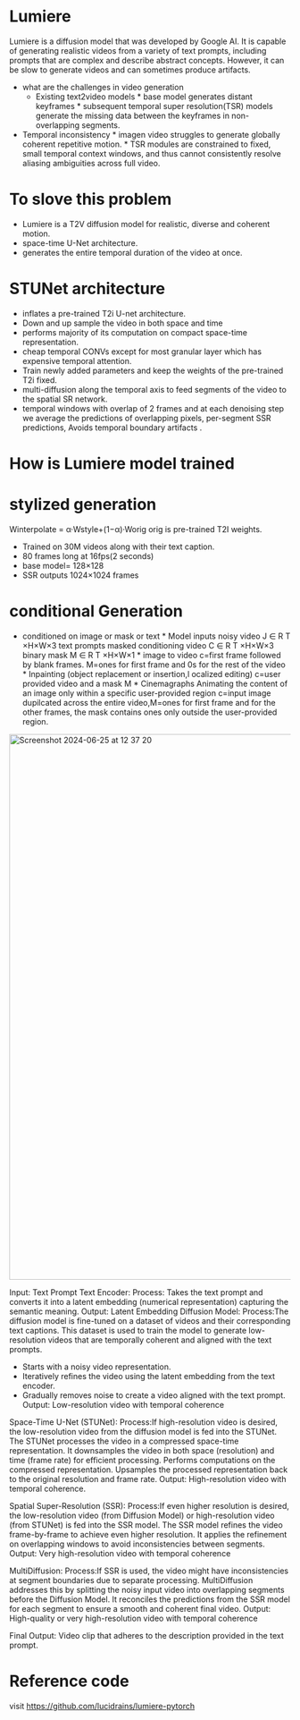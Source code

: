 # Lumiere
Lumiere is a diffusion model that was developed by Google AI. It is capable of generating realistic videos from a variety of text prompts, including prompts that are complex and describe abstract concepts. However, it can be slow to generate videos and can sometimes produce artifacts.

* what are the challenges in video generation
   * Existing text2video models
                 * base model generates distant keyframes
                 * subsequent temporal super resolution(TSR) models generate the missing data between the keyframes in 
non-overlapping segments.
* Temporal inconsistency
                * imagen video struggles to generate globally coherent repetitive motion.
                * TSR modules are constrained to fixed, small temporal context windows, and thus cannot consistently resolve aliasing ambiguities across full video.
# To slove this problem
 * Lumiere is a T2V diffusion model for realistic, diverse and coherent motion.
 * space-time U-Net architecture.
 * generates the entire temporal duration of the video at once.
   
# STUNet architecture
  * inflates a pre-trained T2i U-net architecture.
  * Down and up sample the video in both space and time
  * performs majority of its computation on compact space-time representation.
  * cheap temporal CONVs except for most granular layer which has expensive temporal attention.
  * Train newly added parameters and keep the weights of the pre-trained T2i fixed.
  * multi-diffusion along the temporal axis to feed segments of the video to the spatial SR network.
  * temporal windows with overlap of 2 frames and at each denoising step we average the predictions of overlapping pixels, per-segment SSR predictions, Avoids temporal boundary artifacts .

# How is Lumiere model trained

# stylized generation

   Winterpolate = α·Wstyle+(1−α)·Worig
   orig is pre-trained T2I weights.
* Trained on 30M videos along with their text caption.
* 80 frames long at 16fps(2 seconds)
* base model= 128×128
* SSR outputs 1024×1024 frames

# conditional Generation

   * conditioned on image or mask or text
               * Model inputs
                        noisy video J ∈ R T ×H×W×3
                         text prompts
                          masked conditioning video C ∈ R  T ×H×W×3
                           binary mask M ∈ R T ×H×W×1
                * image to video
                           c=first frame followed by blank frames.
                           M=ones for first frame and 0s for the rest of the video
                * Inpainting (object replacement or insertion,l ocalized editing)
                              c=user provided video and a mask M
                *  Cinemagraphs
                               Animating the content of an image only within a specific user-provided region
                               c=input image dupilcated across the entire video,M=ones for first frame and for the other frames, the mask contains ones only outside the user-provided region.


  <img width="976" alt="Screenshot 2024-06-25 at 12 37 20" src="https://github.com/usha3211-coder/Research-Development/assets/150019156/3357a1be-3a45-41d6-854c-6f0f28807967">
                    
Input: Text Prompt
Text Encoder:
  Process: Takes the text prompt and converts it into a latent embedding (numerical representation) capturing the semantic meaning.
  Output: Latent Embedding
Diffusion Model:
    Process:The diffusion model is fine-tuned on a dataset of videos and their corresponding text captions. This dataset is used to train the model to generate low-resolution videos that are temporally coherent and aligned with the text prompts.
  
   * Starts with a noisy video representation.
   * Iteratively refines the video using the latent embedding from the text encoder.
   * Gradually removes noise to create a video aligned with the text prompt.
   Output: Low-resolution video with temporal coherence

Space-Time U-Net (STUNet):
  Process:If high-resolution video is desired, the low-resolution video from the diffusion model is fed into the STUNet.
The STUNet processes the video in a compressed space-time representation.
It downsamples the video in both space (resolution) and time (frame rate) for efficient processing.
Performs computations on the compressed representation.
Upsamples the processed representation back to the original resolution and frame rate.
 Output: High-resolution video with temporal coherence.
 
Spatial Super-Resolution (SSR):
   Process:If even higher resolution is desired, the low-resolution video (from Diffusion Model) or high-resolution video (from STUNet) is fed into the SSR model.
The SSR model refines the video frame-by-frame to achieve even higher resolution.
It applies the refinement on overlapping windows to avoid inconsistencies between segments.
   Output: Very high-resolution video with temporal coherence
   
MultiDiffusion:
  Process:If SSR is used, the video might have inconsistencies at segment boundaries due to separate processing.
MultiDiffusion addresses this by splitting the noisy input video into overlapping segments before the Diffusion Model.
It reconciles the predictions from the SSR model for each segment to ensure a smooth and coherent final video.
 Output: High-quality or very high-resolution video with temporal coherence
 
Final Output: Video clip that adheres to the description provided in the text prompt.

# Reference code
visit https://github.com/lucidrains/lumiere-pytorch


